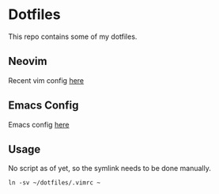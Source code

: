 # Dotfiles

This repo contains some of my dotfiles.

## Neovim
Recent vim config [here](https://github.com/philiplarsson/dotfiles/blob/master/.config/nvim/init.vim)

## Emacs Config
Emacs config [here](https://github.com/philiplarsson/dotfiles/blob/master/.emacs.d/myinit.org)

## Usage
No script as of yet, so the symlink needs to be done manually.
    
    ln -sv ~/dotfiles/.vimrc ~


